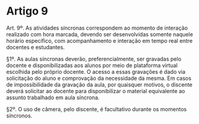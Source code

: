# Artigo 9

Art. 9º. As atividades síncronas correspondem ao momento de interação realizado com hora marcada, devendo ser
desenvolvidas somente naquele horário específico, com acompanhamento e interação em tempo real entre docentes
e estudantes.

§1º. As aulas síncronas deverão, preferencialmente, ser gravadas pelo docente e disponibilizadas aos alunos por
meio de plataforma virtual escolhida pelo próprio docente. O acesso a essas gravações é dado via solicitação do
aluno e comprovação da necessidade da mesma. Em casos de impossibilidade da gravação da aula, por quaisquer
motivos, o discente deverá solicitar ao docente para disponibilizar o material equivalente ao assunto trabalhado em
aula síncrona.

§2º. O uso de câmera, pelo discente, é facultativo durante os momentos síncronos.

